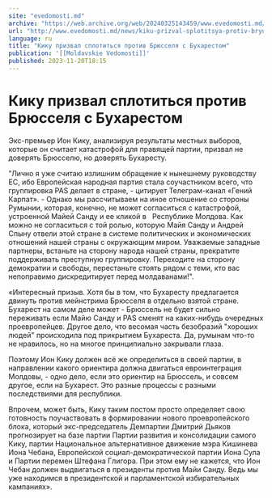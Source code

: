 ```yaml
---
site: "evedomosti.md"
archive: "https://web.archive.org/web/20240325143459/www.evedomosti.md/news/kiku-prizval-splotitsya-protiv-bryusselya-s-buharestom"
url: "http://www.evedomosti.md/news/kiku-prizval-splotitsya-protiv-bryusselya-s-buharestom"
language: ru
title: "Кику призвал сплотиться против Брюсселя с Бухарестом"
publication: '[[Moldavskie Vedomosti]]'
published: 2023-11-20T18:15
---
```


# Кику призвал сплотиться против Брюсселя с Бухарестом

Экс-премьер Ион Кику, анализируя результаты местных выборов, которые он считает катастрофой для правящей партии, призвал не доверять Брюсселю, но доверять Бухаресту.

"Лично я уже считаю излишним обращение к нынешнему руководству ЕС, ибо Европейская народная партия стала соучастником всего, что группировка PAS делает в стране, - цитирует Телеграм-канал «Гений Карпат». - Однако мы рассчитываем на иное отношение со стороны Румынии, которая, конечно, не может согласиться с катастрофой, устроенной Майей Санду и ее кликой в   Республике Молдова. Как можно не согласиться с той ролью, которую Майя Санду и Андрей Спыну отвели этой стране в системе политических и экономических отношений нашей страны с окружающим миром. Уважаемые западные партнеры, встаньте на сторону народа нашей страны, прекратите поддерживать преступную группировку. Переходите на сторону демократии и свободы, перестаньте стоять рядом с теми, кто вас непоправимо дискредитирует перед молдаванами!".

«Интересный призыв. Хотя бы в том, что Бухаресту предлагается двинуть против мейнстрима Брюсселя в отдельно взятой стране. Бухарест на самом деле может - Брюссель не будет сильно переживать если Майю Санду и PAS сменят на каких-нибудь очередных проевропейцев. Другое дело, что весомая часть безобразий "хороших людей" происходила под прикрытием Бухареста. Да, румынам что-то не нравилось, но на многое принципиально закрывали глаза.

Поэтому Ион Кику должен всё же определиться в своей партии, в направлении какого ориентира должна двигаться евроинтеграция Молдовы, - одно дело, если это ориентир на Брюссель, и совсем другое, если на Бухарест. Это разные процессы с разными последствиями для республики.

Впрочем, может быть, Кику таким постом просто определяет свою готовность поучаствовать в формировании нового проевропейского блока, который экс-председатель Демпартии Дмитрий Дьяков прогнозирует на базе партии Партии развития и консолидации самого Кику, партии Национальное альтернативное движение мэра Кишинева Иона Чебана, Европейской социал-демократической партии Иона Сула и Партии перемен Штефана Глигора. При этом ему не кажется, что Ион Чебан должен выдвигаться в президенты против Майи Санду. Ведь мы уже находимся в президентской и парламентской избирательных кампаниях».